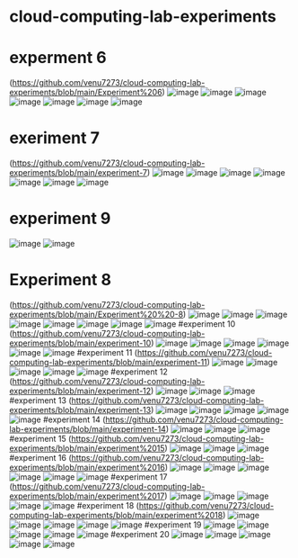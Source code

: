 # cloud-computing-lab-experiments
# experment 6
(https://github.com/venu7273/cloud-computing-lab-experiments/blob/main/Experiment%206)
![image](https://user-images.githubusercontent.com/109106057/192437908-032578bf-8601-492c-af04-a2e5b9966940.png)
![image](https://user-images.githubusercontent.com/109106057/192437983-f702e4b0-ffe5-48c6-87e7-860dbbeffde2.png)
![image](https://user-images.githubusercontent.com/109106057/192438027-6ecd838d-fa92-45a8-8335-e4ef55cff3e7.png)
![image](https://user-images.githubusercontent.com/109106057/192438071-d1d0b777-71b9-4afb-841e-135d14102714.png)
![image](https://user-images.githubusercontent.com/109106057/192438091-d4846303-a2a5-42a6-8cd4-6da113fe3aaa.png)
![image](https://user-images.githubusercontent.com/109106057/192438145-b993007e-1045-45ef-a844-55777b1ecb13.png)
![image](https://user-images.githubusercontent.com/109106057/192438160-54767721-ebd7-445d-b770-d29328dc3307.png)
# exeriment 7
(https://github.com/venu7273/cloud-computing-lab-experiments/blob/main/experiment-7)
![image](https://user-images.githubusercontent.com/109106057/192442075-35023bb8-1ddb-4c61-af16-4e77e891d391.png)
![image](https://user-images.githubusercontent.com/109106057/192442160-219beb5b-c79c-43ba-9827-c4bd696d2532.png)
![image](https://user-images.githubusercontent.com/109106057/192442242-c39736fa-3b35-4788-b789-8900749438fd.png)
![image](https://user-images.githubusercontent.com/109106057/192442329-9af0bb33-e991-47ab-a41f-a51ef0f911dc.png)
![image](https://user-images.githubusercontent.com/109106057/192442472-c1846b3a-21c3-40a7-9c18-61cb7e2e745d.png)
![image](https://user-images.githubusercontent.com/109106057/192442590-8d96bcdf-b447-4b9f-bbb0-422e8f61c823.png)
![image](https://user-images.githubusercontent.com/109106057/192442709-e5c9c465-8a47-4d7e-9086-20915cec1dd1.png)
# experiment 9
![image](https://user-images.githubusercontent.com/109106057/192489466-325c7519-3e63-4669-989b-f110bfcf3568.png)
![image](https://user-images.githubusercontent.com/109106057/192489549-91504725-c9e1-4c8e-9678-e7ff8f879d7f.png)
# Experiment 8
(https://github.com/venu7273/cloud-computing-lab-experiments/blob/main/Experiment%20%20-8)
![image](https://user-images.githubusercontent.com/109106057/192698624-7b8c5e8c-2af7-4d96-a207-4dd137bb6621.png)
![image](https://user-images.githubusercontent.com/109106057/192698707-851c4a8d-3657-49b9-834f-3b3d1132d2b5.png)
![image](https://user-images.githubusercontent.com/109106057/192698795-2810e22d-3c22-4018-82af-3b22685e1cbd.png)
![image](https://user-images.githubusercontent.com/109106057/192698852-3275dd88-94a4-448f-b623-ca53ac3d4ef6.png)
![image](https://user-images.githubusercontent.com/109106057/192698929-697ca52d-c1c3-457f-826b-b4855dfe30e7.png)
![image](https://user-images.githubusercontent.com/109106057/192699016-f52f9861-e478-40c0-90bc-ffbc7c5a3eb2.png)
![image](https://user-images.githubusercontent.com/109106057/192699088-898e0d04-e92f-47e4-a3e1-d03605bc2d32.png)
![image](https://user-images.githubusercontent.com/109106057/192699136-f6c38b76-7546-450c-ae00-83a915c767f2.png)
#experiment 10
(https://github.com/venu7273/cloud-computing-lab-experiments/blob/main/experiment-10)
![image](https://user-images.githubusercontent.com/113407411/192668871-3ef2a0b9-974d-4fd3-907a-61abde5c7e96.png)
![image](https://user-images.githubusercontent.com/113407411/192668928-13812200-6773-47d8-a93f-79c7ceb25455.png)
![image](https://user-images.githubusercontent.com/113407411/192668976-bb905be3-df04-45a8-ab40-55605f721c2a.png)
![image](https://user-images.githubusercontent.com/113407411/192668991-7d58bae1-bacc-4845-b806-5e2ed31acc72.png)
![image](https://user-images.githubusercontent.com/113407411/192669005-5bdf01ec-299d-4631-b5e9-b4d74f16b422.png)
![image](https://user-images.githubusercontent.com/113407411/192669018-ac8bc66f-1188-4203-b7e6-bb67de955d61.png)
#experiment 11
(https://github.com/venu7273/cloud-computing-lab-experiments/blob/main/experiment-11)
![image](https://user-images.githubusercontent.com/113407411/192724671-730b7094-0387-46a3-a259-2d67c3af6b67.png)
![image](https://user-images.githubusercontent.com/113407411/192724697-8b2f8eb3-a436-4e40-883a-f3411aac414e.png)
![image](https://user-images.githubusercontent.com/113407411/192724725-51731567-403b-4ddb-8fe7-41e5e2577f53.png)
![image](https://user-images.githubusercontent.com/113407411/192724746-d7ff9eae-c5b3-4a48-a5a0-059142ac4e25.png)
![image](https://user-images.githubusercontent.com/113407411/192724788-96536188-9305-4a52-9cbc-6b92301233d6.png)
#experiment 12
(https://github.com/venu7273/cloud-computing-lab-experiments/blob/main/experiment-12)
![image](https://user-images.githubusercontent.com/109106057/192730063-8994b91d-1061-45fd-b29b-2400cc942564.png)
![image](https://user-images.githubusercontent.com/113407411/192728025-e2995efd-c9c3-43cb-b9c4-395bb2a7e854.png)
![image](https://user-images.githubusercontent.com/113407411/192728065-1b90d71e-f5bb-4f90-989e-cf99caed6c65.png)
#experiment 13
(https://github.com/venu7273/cloud-computing-lab-experiments/blob/main/experiment-13)
![image](https://user-images.githubusercontent.com/113407411/192933950-cf102984-676f-48a7-bce3-8cca8e0980ba.png)
![image](https://user-images.githubusercontent.com/113407411/192934159-4e50929d-e125-4c50-8419-be5a3e6d1517.png)
![image](https://user-images.githubusercontent.com/109106057/192934897-d7cc7e78-9215-4f9f-87d0-d0a25f97c872.png)
![image](https://user-images.githubusercontent.com/109106057/192935018-01a7402f-a789-4b29-b9bc-64ca38c7d16f.png)
![image](https://user-images.githubusercontent.com/109106057/192935047-7315ee00-d892-4759-b8ff-261408cc554c.png)
#experiment 14
(https://github.com/venu7273/cloud-computing-lab-experiments/blob/main/experiment-14)
![image](https://user-images.githubusercontent.com/109106057/192935160-21145d18-635e-4902-abd7-2637b71e2c8a.png)
![image](https://user-images.githubusercontent.com/109106057/192935182-66b38d68-b64d-4c1c-a010-a7e6b7232ad7.png)
![image](https://user-images.githubusercontent.com/109106057/192935670-0331166c-fc37-4f8b-b49b-ed3d3ade449f.png)
#experiment 15
(https://github.com/venu7273/cloud-computing-lab-experiments/blob/main/experiment%2015)
![image](https://user-images.githubusercontent.com/109106057/192936427-711e47d5-e95a-475d-9a57-e126f7ab15f3.png)
![image](https://user-images.githubusercontent.com/109106057/192936485-fc17f2a7-efdc-4b22-81e7-93b0b5bf4455.png)
![image](https://user-images.githubusercontent.com/109106057/192936557-3caeaa32-3240-4b6b-bc34-cd369d76a23f.png)
#experiment 16
(https://github.com/venu7273/cloud-computing-lab-experiments/blob/main/experiment%2016)
![image](https://user-images.githubusercontent.com/109106057/192939950-b7d75a1c-5364-44fb-9e2d-1b0bf7a32690.png)
![image](https://user-images.githubusercontent.com/109106057/192939978-c5e9beb9-55d1-493d-a60b-fba008ef7d84.png)
![image](https://user-images.githubusercontent.com/109106057/192939997-2da1fa48-e56a-4558-b7d0-c1aa04ac6d7c.png)
![image](https://user-images.githubusercontent.com/109106057/192940052-69febc79-2076-4f74-8511-90a6d740c5dd.png)
![image](https://user-images.githubusercontent.com/109106057/192940074-bdff0abd-821f-4bad-9266-35cf153dd96b.png)
![image](https://user-images.githubusercontent.com/109106057/192940091-39d0578b-79b1-4a40-b0e5-99b2df6100b2.png)
#experiment 17
(https://github.com/venu7273/cloud-computing-lab-experiments/blob/main/experiment%2017)
![image](https://user-images.githubusercontent.com/109106057/192980398-00be8c26-8dce-4d4f-a7ed-a40e657a4a54.png)
![image](https://user-images.githubusercontent.com/109106057/192980480-7e68e2f2-8a6b-4fcf-967f-5f3c0fa9e379.png)
![image](https://user-images.githubusercontent.com/109106057/192980590-c0f0146c-4400-45d9-943f-9f74d1500fb5.png)
![image](https://user-images.githubusercontent.com/109106057/192980644-4f70ca27-7140-48ee-8543-46f97ecd0d3b.png)
![image](https://user-images.githubusercontent.com/109106057/192980710-2ef39a5a-4319-4640-b41f-fe5a6e4a6c33.png)
#experiment 18
(https://github.com/venu7273/cloud-computing-lab-experiments/blob/main/experiment%2018)
![image](https://user-images.githubusercontent.com/109106057/192980811-c034058c-123b-4310-a4bf-3090f9a8f6bc.png)
![image](https://user-images.githubusercontent.com/109106057/192980848-8096d000-6d72-4892-bab0-0dae1f3e1f0e.png)
![image](https://user-images.githubusercontent.com/109106057/192980906-0b4f878d-7f66-46cf-b4ea-6ef1eae33027.png)
![image](https://user-images.githubusercontent.com/109106057/192981114-220db06b-f38f-4d5d-b791-0a1a4baed4d6.png)
![image](https://user-images.githubusercontent.com/109106057/192981198-c1bda363-4b58-4885-9b9c-77716201c1f6.png)
#experiment 19
![image](https://user-images.githubusercontent.com/109106057/192981421-536f436d-eabf-41ad-a7f9-d98aac2638d8.png)
![image](https://user-images.githubusercontent.com/109106057/192981458-c592c144-8783-46ab-a1cc-5564c5db77b2.png)
![image](https://user-images.githubusercontent.com/109106057/192981493-2d8d0b20-9c86-470c-b0cf-fbd8dc5abab3.png)
![image](https://user-images.githubusercontent.com/109106057/192981535-b677a1aa-7e40-4bec-8452-d58822fe3a44.png)
![image](https://user-images.githubusercontent.com/109106057/192981589-df2369ae-ccad-43d1-be5e-a66d0cc4d226.png)
#experiment 20
![image](https://user-images.githubusercontent.com/109106057/192981800-9802915b-5b1f-4022-931a-57ff7f2ea9ce.png)
![image](https://user-images.githubusercontent.com/109106057/192981836-16319c30-f2b3-4583-b39d-6c05bb37e076.png)
![image](https://user-images.githubusercontent.com/109106057/192981866-69d96bcd-c059-45da-920c-414eee082367.png)
![image](https://user-images.githubusercontent.com/109106057/192981903-71492c1a-ed0d-4715-b4f5-ba688a4afc4a.png)
![image](https://user-images.githubusercontent.com/109106057/192981945-d085ec30-4bc8-4545-85d2-d78d905bc9bf.png)










